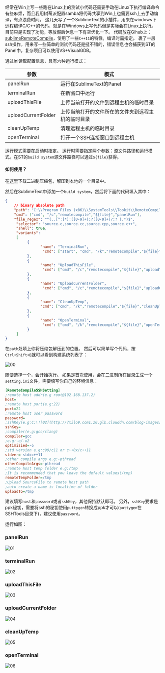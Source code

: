 经常在Win上写一些跑在Linux上的测试小代码还需要手动在Linux下执行编译命令有些麻烦，而且我用树莓派配置samba将代码共享到Win上也需要ssh上去手动编译，有点浪费时间。
这几天写了一个SublimeText的小插件，用来在windows下远程编译C/C++的代码，就是在Windows上写代码但是实际会在Linux上执行。目前只是实现了功能，等放假后休息一下有空优化一下。
代码放在Gihub上：[sublimeRemoteCompile](https://github.com/hxhb/sublimeRemoteComplie/releases/tag/v1.0)，使用了一些`C++11`的特性，编译时需指定。
裹了一层ssh操作，用来写一些简单的测试代码还是挺不错的，错误信息也会捕获到ST的Panel中。复杂项目可以使用VS+VisualGDB。

通过ini读取配置信息，具有六种运行模式：

| 参数                  | 模式                        |
| ------------------- | ------------------------- |
| panelRun            | 运行在SublimeText的Panel      |
| terminalRun         | 在新窗口中运行                   |
| uploadThisFile      | 上传当前打开的文件到远程主机的临时目录       |
| uploadCurrentFolder | 上传当前打开的文件所在的文件夹到远程主机的临时目录 |
| cleanUpTemp         | 清理远程主机的临时目录               |
| openTerminal        | 打开一个SSH连接窗口到远程主机          |

运行模式需要在启动时指定。
运行时需要指定两个参数：源文件路径和运行模式。在ST的`build system`源文件路径可以通过`${file}`获得。

#### 如何使用？

在[这里](https://github.com/hxhb/sublimeRemoteComplie/releases/tag/v1.0)下载二进制压缩包，解压到本地的一个目录中。

然后在SublimeText中添加一个`build system`，然后将下面的代码填入其中：

```json
{
    // binary absolute path
    "path": "C:\\Program Files (x86)\\SystemTools\\Tookit\\RemoteCompile",
    "cmd": ["cmd", "/c","remotecompile","${file}","panelRun"],
    "file_regex": "^(..[^:]*):([0-9]+):?([0-9]+)?:? (.*)$",
     "selector": "source.c,source.cc,source.cpp,source.c++",
     "shell": true,
     "variants":
     [
          {
                "name": "TerminalRun",
                 "cmd": ["start", "cmd", "/k","remotecompile","${file}","terminalRun"]
          },
          {
                "name": "UploadThisFile",
                 "cmd": ["cmd", "/c","remotecompile","${file}","uploadThisFile"]
          },
          {
                "name": "UploadCurrentFolder",
                 "cmd": ["cmd", "/c","remotecompile","${file}","uploadCurrentFolder"]
          },
          {
                "name": "CleanUpTemp",
                "cmd": ["cmd", "/k","remotecompile","${file}","cleanUpTemp"]
          },
          {
                "name": "OpenTerminal",
                 "cmd": ["cmd", "/k","remotecompile","${file}","openTerminal"]
          }
     ]
}
```

在`path`处填上你将压缩包解压到的位置。
然后可以简单写个代码，按`Ctrl+Shift+B`就可以看到构建系统列表了：

![00](http://7xilo9.com1.z0.glb.clouddn.com/blog-images/sublimeTextRemoteCompilePlugins/00.png)

随便选择一个，会开始执行。
如果是首次使用，会在二进制所在目录生成一个`setting.ini`文件，需要填写你自己的环境信息：

```ini
[RemoteCompileSSHSetting]
;remote host addr(e.g root@192.168.137.2)
host=
;remote host port(e.g:22)
port=22
;remote host user password
password=
;sshKey(e.g:C:\![02](http://7xilo9.com1.z0.glb.clouddn.com/blog-images/sublimeTextRemoteCompilePlugins/02.png)\Users\\imzlp\\.ssh\\id_rsa.ppk)
sshKey=
;compiler(e.g:gcc/clang)
compiler=gcc
;e.g:-o/-o2
optimizied=-o
;std version e.g:c99/c11 or c++0x/c++11
stdver=-std=c++11
;other compile args e.g:-pthread
otherCompileArgs=-pthread
;remote host temp folder e.g:/tmp
;It is recommended that you leave the default values(/tmp)
remoteTempFolder=/tmp
;Upload SourceFile to remote host path
;auto create a name is localtime of folder
uploadTo=/tmp
```

建议填写`host`和`password`或者`sshKey`，其他保持默认即可。
另外，`sshKey`要求是ppk秘钥，需要将ssh的秘钥使用`puttygen`转换成ppk才可以(`puttygen`在SSHTools目录下)，建议使用`password`。

运行如图：
### panelRun
![01](http://7xilo9.com1.z0.glb.clouddn.com/blog-images/sublimeTextRemoteCompilePlugins/01.png)

### terminalRun
![02](http://7xilo9.com1.z0.glb.clouddn.com/blog-images/sublimeTextRemoteCompilePlugins/02.png)

### uploadThisFile
![03](http://7xilo9.com1.z0.glb.clouddn.com/blog-images/sublimeTextRemoteCompilePlugins/03.png)

### uploadCurrentFolder
![04](http://7xilo9.com1.z0.glb.clouddn.com/blog-images/sublimeTextRemoteCompilePlugins/04.png)

### cleanUpTemp
![05](http://7xilo9.com1.z0.glb.clouddn.com/blog-images/sublimeTextRemoteCompilePlugins/05.png)

### openTerminal
![06](http://7xilo9.com1.z0.glb.clouddn.com/blog-images/sublimeTextRemoteCompilePlugins/06.png)
